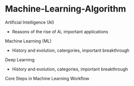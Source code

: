 # Machine-Learning-Algorithm
Artificial Intelligence (AI)
- Reasons of the rise of Ai, important applications

Machine Learning (ML)
- History and evolution, catergories, important breakthrough

Deep Learning 
- History and evolution, categories, important breakthrough

Core Steps in Machine Learning Workflow
